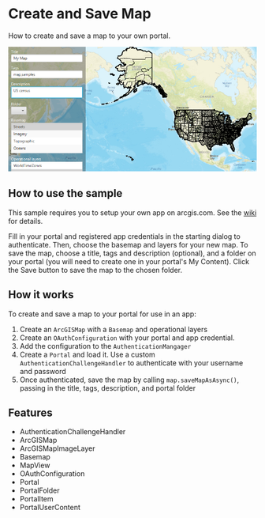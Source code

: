 <h1>Create and Save Map</h1>

<p>How to create and save a map to your own portal.</p>

<p><img src="CreateAndSaveMap.png"/></p>

<h2>How to use the sample</h2>

<p>This sample requires you to setup your own app on arcgis.com. See the <a href="https://github.com/Esri/arcgis-runtime-samples-java/wiki/OAuth">wiki</a> for details.</p>

<p>Fill in your portal and registered app credentials in the starting dialog to authenticate. Then, choose 
the basemap and layers for your new map. To save the map, choose a title, tags and description (optional), and a folder 
on your portal (you will need to create one in your portal's My Content). Click the Save button to save the map to the 
chosen folder.</p>

<h2>How it works</h2>

<p>To create and save a map to your portal for use in an app:</p>
<ol>
  <li>Create an <code>ArcGISMap</code> with a <code>Basemap</code> and operational layers</li>
  <li>Create an <code>OAuthConfiguration</code> with your portal and app credential.</li>
  <li>Add the configuration to the <code>AuthenticationMangager</code></li>
  <li>Create a <code>Portal</code> and load it. Use a custom <code>AuthenticationChallengeHandler</code> to 
  authenticate with your username and password</li>
  <li>Once authenticated, save the map by calling <code>map.saveMapAsAsync()</code>, passing in the title, tags, 
  description, and portal folder</li>
</ol>

<h2>Features</h2>

<ul>
  <li>AuthenticationChallengeHandler</li>
  <li>ArcGISMap</li>
  <li>ArcGISMapImageLayer</li>
  <li>Basemap</li>
  <li>MapView</li>
  <li>OAuthConfiguration</li>
  <li>Portal</li>
  <li>PortalFolder</li>
  <li>PortalItem</li>
  <li>PortalUserContent</li>
</ul>
